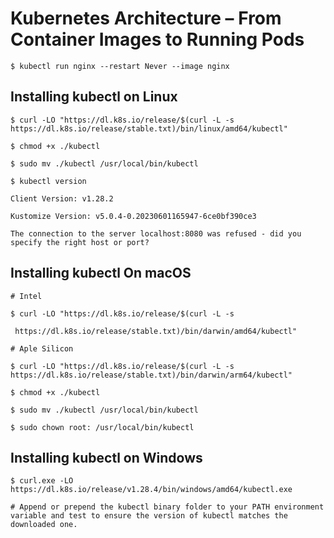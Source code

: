 # Kubernetes Architecture – From Container Images to Running Pods

```shell
$ kubectl run nginx --restart Never --image nginx
```


## Installing kubectl on Linux

```shell
$ curl -LO "https://dl.k8s.io/release/$(curl -L -s https://dl.k8s.io/release/stable.txt)/bin/linux/amd64/kubectl"

$ chmod +x ./kubectl

$ sudo mv ./kubectl /usr/local/bin/kubectl

$ kubectl version

Client Version: v1.28.2

Kustomize Version: v5.0.4-0.20230601165947-6ce0bf390ce3

The connection to the server localhost:8080 was refused - did you specify the right host or port?
```

## Installing kubectl On macOS

```shell
# Intel

$ curl -LO "https://dl.k8s.io/release/$(curl -L -s

 https://dl.k8s.io/release/stable.txt)/bin/darwin/amd64/kubectl"

# Aple Silicon

$ curl -LO "https://dl.k8s.io/release/$(curl -L -s https://dl.k8s.io/release/stable.txt)/bin/darwin/arm64/kubectl"

$ chmod +x ./kubectl

$ sudo mv ./kubectl /usr/local/bin/kubectl

$ sudo chown root: /usr/local/bin/kubectl
```

## Installing kubectl on Windows

```shell
$ curl.exe -LO https://dl.k8s.io/release/v1.28.4/bin/windows/amd64/kubectl.exe

# Append or prepend the kubectl binary folder to your PATH environment variable and test to ensure the version of kubectl matches the downloaded one.
```